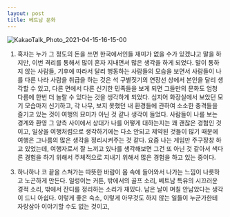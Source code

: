 ```yaml
---
layout: post
title: 베트남 문화
---
```


![KakaoTalk_Photo_2021-04-15-16-15-00](https://user-images.githubusercontent.com/50545088/114829544-2a346000-9e06-11eb-9785-35186a8653ce.jpeg)


1. 혹자는 누가 그 정도의 돈을 쓰면 한국에서인들 재미가 없을 수가 있겠냐고 말을 하지만, 이번 격리를 통해서 많이 혼자 지내면서 많은 생각을 하게 되었다. 말이 통하지 않는 사람들, 기후에 따라서 달리 행동하는 사람들의 모습을 보면서 사람들이 나를 다른 나라 사람을 취급을 하는 것은 석 구별짓기의 연장선 상에서 본인을 달리 생각할 수 있고, 다른 면에서 다른 신기한 민족들을 보게 되면 그들만의 문화도 엄청 다름에 한번 더 놀랄 수 있다는 것을 생각하게 되었다. 심지어 화장실에서 보았던 모기 모습마저 신기하고, 각 나무, 보지 못했던 내 환경들에 관하여 소소한 충격들을 즐기고 있는 것이 여행의 묘미가 아닌 것 같나 생각이 들었다. 사람들이 나를 보는 경계와 환영 그 양측 사이에서 상대가 나를 어떻게 대하는지는 꽤 괜찮은 경험인 것이고, 일상을 여행처럼으로 생각하기에는 다소 안되고 제약된 것들이 많기 때문에 여행은 그나름의 많은 생각을 정리시켜주는 것 같다. 요즘 나는 게임만 주구장창 하고 있었는데, 여행자로서 잘 느끼고 있나를 생각해보면 그건 또 아닌 것 같아서 색다른 경험을 하기 위해서 주체적으로 지내기 위해서 많은 경험을 하고 있는 중이다.

<!--2. 베트남 친구들은 조금 친해지면 노래를 불러주는 문화가 있는 것 같다. 벌써 세 친구들한테 노래를 들었고, 나 역시 그렇게 해주어야 하나 생각을 하고 있지만, 나는 딱히 그렇게 하고 있지 않다. 이것이 문화의 차이인 것 같고 재미있다. 그 친구들은 통화보다도 영상 통화를 좋아하는 것 같다. 아무래도 코로나 영향도 있을 것 같고, 다른 여러 유튜브 영상을 보면 베트남 여자/남자들이 바람을 많이 피기 때문에 영상 통화를 하는 것을 좋아한다고 하는데, 정말 그런 것 같다.... 노래도 엄청 많이 들었다.-->

3. 하나하나 코 끝을 스쳐가는 따뜻한 바람이 몸 속에 들어와서 나가는 느낌이 나릇하고 노곤하게 만든다. 일렁이는 커튼, 밖에서의 골프 소리, 베트남 특유의 시끄러운 경적 소리, 밖에서 잔디를 정리하는 소리가 재밌다. 남은 날이 며칠 안남았다는 생각이 드니 아쉽다. 이렇게 좋은 숙소, 이렇게 아무것도 하지 않는 일들이 누군가한테 자랑삼아 이야기할 수도 없는 것이고, 